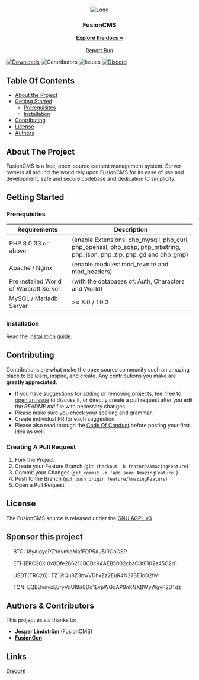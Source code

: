 <br/>
<p align="center">
  <a href="https://github.com/FusionWowCMS/FusionCMS">
    <img src="https://github.com/FusionWowCMS/FusionCMS/assets/12217476/e17a9db8-30dd-41bc-b4e9-30b66b55bc4f" alt="Logo">
  </a>

  <h3 align="center">FusionCMS</h3>

  <p align="center">
    <a href="https://docs.fusiongen.net/"><strong>Explore the docs »</strong></a>
    <br/>
    <br/>
    <a href="https://github.com/FusionWowCMS/FusionCMS/issues">Report Bug</a>
  </p>
</p>

[![Downloads](https://img.shields.io/github/downloads/FusionWowCMS/FusionCMS/total)](https://github.com/FusionWowCMS/FusionCMS/releases "Releases") ![Contributors](https://img.shields.io/github/contributors/FusionWowCMS/FusionCMS?color=dark-green) ![Issues](https://img.shields.io/github/issues/FusionWowCMS/FusionCMS) [![Discord](https://img.shields.io/discord/1116706973828775976.svg)](https://discord.gg/tnWTkZ7akZ "Our community hub on Discord") 

## Table Of Contents

* [About the Project](#about-the-project)
* [Getting Started](#getting-started)
  * [Prerequisites](#prerequisites)
  * [Installation](#installation)
* [Contributing](#contributing)
* [License](#license)
* [Authors](#authors)

## About The Project

FusionCMS is a free, open-source content management system. Server owners all around the world rely upon FusionCMS for its ease of use and development, safe and secure codebase and dedication to simplicity.

## Getting Started


### Prerequisites

| Requirements | Description |
| --- | --- |
| PHP 8.0.33 or above | (enable Extensions: php_mysqli, php_curl, php_openssl, php_soap, php_mbstring, php_json, php_zip, php_gd and php_gmp) |
| Apache / Nginx | (enable modules: mod_rewrite and mod_headers) |
| Pre installed World of Warcraft Server | (with the databases of: Auth, Characters and World) |
| MySQL / Mariadb Server |  >= 8.0 / 10.3 |

### Installation

Read the [installation guide](INSTALL.md).

## Contributing

Contributions are what make the open source community such an amazing place to be learn, inspire, and create. Any contributions you make are **greatly appreciated**.
* If you have suggestions for adding or removing projects, feel free to [open an issue](https://github.com/FusionWowCMS/FusionCMS/issues/new) to discuss it, or directly create a pull request after you edit the *README.md* file with necessary changes.
* Please make sure you check your spelling and grammar.
* Create individual PR for each suggestion.
* Please also read through the [Code Of Conduct](https://github.com/FusionWowCMS/FusionCMS/blob/main/.github/CODE_OF_CONDUCT.md) before posting your first idea as well.

### Creating A Pull Request

1. Fork the Project
2. Create your Feature Branch (`git checkout -b feature/AmazingFeature`)
3. Commit your Changes (`git commit -m 'Add some AmazingFeature'`)
4. Push to the Branch (`git push origin feature/AmazingFeature`)
5. Open a Pull Request

## License

The FusionCMS source is released under the [GNU AGPL v3](https://github.com/FusionWowCMS/FusionCMS/blob/main/LICENSE)

## Sponsor this project

<img src="https://raw.githubusercontent.com/Nightprince/cryptoicons/master/SVG/btc.svg" width="15" height="15"> BTC: 18yAioyePZYdvmiqMafFDP5AJ5iRCoGSP

<img src="https://raw.githubusercontent.com/Nightprince/cryptoicons/master/SVG/eth.svg" width="15" height="15"> ETH(ERC20): 0x8Dfe266213BCBc94AEB5002cbaC3fF102a45C2d1

<img src="https://raw.githubusercontent.com/Nightprince/cryptoicons/master/SVG/usdt.svg" width="15" height="15"> USDT(TRC20): TZ1jRQu8Z3bwVDhxZz2EuR4N278E1oD2fM

<img src="https://raw.githubusercontent.com/Nightprince/cryptoicons/master/SVG/ton.svg" width="15" height="15"> TON: EQBUvnyxEEryVdUI9ir8Dd1EvpWGqAP9nKNXBWyWgyF2DTdz

## Authors & Contributors

This project exists thanks to:

- **[Jesper Lindström](https://github.com/jesperlindstrom)** (FusionCMS)
- **[FusionGen](https://github.com/FusionGen/FusionGEN)**

## Links

**[Discord](https://discord.gg/tnWTkZ7akZ)**
